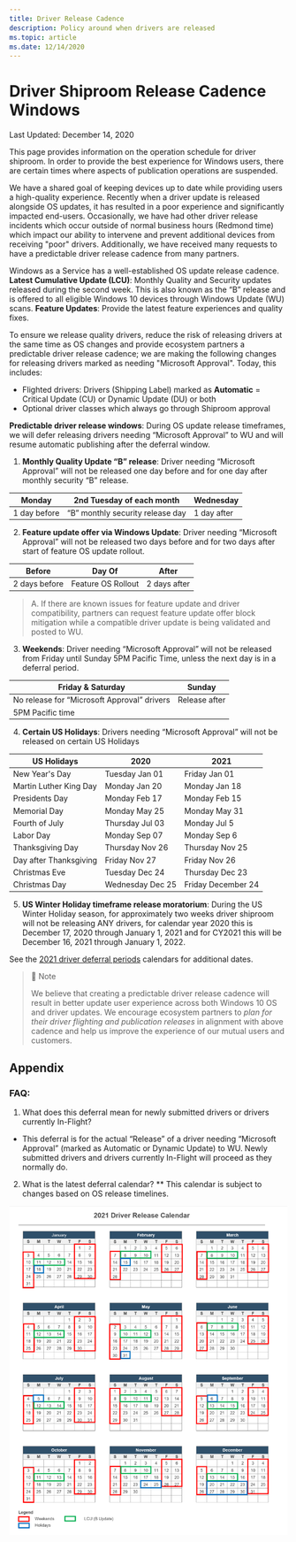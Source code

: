 ```yaml
---
title: Driver Release Cadence
description: Policy around when drivers are released
ms.topic: article
ms.date: 12/14/2020
---
```


# Driver Shiproom Release Cadence Windows
Last Updated: December 14, 2020

This page provides information on the operation schedule for driver shiproom. In order to provide the best experience for Windows users, there are certain times where aspects of publication operations are suspended.

We have a shared goal of keeping devices up to date while providing users a high-quality experience.  Recently when a driver update is released alongside OS updates, it has resulted in a poor experience and significantly impacted end-users. Occasionally, we have had other driver release incidents which occur outside of normal business hours (Redmond time) which impact our ability to intervene and prevent additional devices from receiving "poor" drivers. Additionally, we have received many requests to have a predictable driver release cadence from many partners.

Windows as a Service has a well-established OS update release cadence.
    **Latest Cumulative Update (LCU)**: Monthly Quality and Security updates released during the second week.  This is also known as the “B” release and is offered to all eligible Windows 10 devices through Windows Update (WU) scans.
    **Feature Updates**: Provide the latest feature experiences and quality fixes.

To ensure we release quality drivers, reduce the risk of releasing drivers at the same time as OS changes and provide ecosystem partners a predictable driver release cadence; we are making the following changes for releasing drivers marked as needing "Microsoft Approval". Today, this includes:
* Flighted drivers:  Drivers (Shipping Label) marked as **Automatic** = Critical Update (CU) or Dynamic Update (DU) or both 
* Optional driver classes which always go through Shiproom approval

**Predictable driver release windows**: During OS update release timeframes, we will defer releasing drivers needing “Microsoft Approval” to WU and will resume automatic publishing after the deferral window.

1. **Monthly Quality Update “B” release**: Driver needing “Microsoft Approval” will not be released one day before and for one day after monthly security “B” release. 

|Monday|2nd Tuesday of each month|Wednesday| 
|----|----|----|
|1 day before|“B” monthly security release day|1 day after|

2. **Feature update offer via Windows Update**: Driver needing “Microsoft Approval” will not be released two days before and for two days after start of feature OS update rollout.

|Before | Day Of | After |
|----|----|----|
|2 days before | Feature OS Rollout | 2 days after |

> A. If there are known issues for feature update and driver compatibility, partners can request feature update offer block mitigation while a compatible driver update is being validated and posted to WU.

3. **Weekends**: Driver needing “Microsoft Approval” will not be released from Friday until Sunday 5PM Pacific Time, unless the next day is in a deferral period.

|Friday & Saturday |	Sunday |
|--------|----|
|No release for “Microsoft Approval” drivers | Release after 
5PM Pacific time |

4. **Certain US Holidays**: Drivers needing “Microsoft Approval” will not be released on certain US Holidays

|US Holidays | 2020 |	2021 |
|----|----|----|
|New Year's Day | Tuesday Jan 01 | Friday Jan 01 |
|Martin Luther King Day | Monday Jan 20 | Monday Jan 18 |
|Presidents Day | Monday Feb 17 | Monday Feb 15 |
|Memorial Day | Monday May 25 | Monday May 31 |
|Fourth of July | Thursday Jul 03 | Monday Jul 5 |
|Labor Day | Monday Sep 07 | Monday Sep 6 |
|Thanksgiving Day | Thursday Nov 26 | Thursday Nov 25 |
|Day after Thanksgiving | Friday Nov 27 |  Friday Nov 26 |
|Christmas Eve | Tuesday Dec 24 | Thursday Dec 23 |
|Christmas Day | Wednesday Dec 25 | Friday December 24 |

5. **US Winter Holiday timeframe release moratorium**: During the US Winter Holiday season, for approximately two weeks driver shiproom will not be releasing ANY drivers, for calendar year 2020 this is December 17, 2020 through January 1, 2021 and for CY2021 this will be December 16, 2021 through January 1, 2022. 

See the [2021 driver deferral periods](#calendar) calendars for additional dates. 
 
> 📘 Note
>
> We believe that creating a predictable driver release cadence will result in better update user experience across both Windows 10 OS and driver updates. We encourage ecosystem partners to _plan for their driver flighting and publication releases_ in alignment with above cadence and help us improve the experience of our mutual users and customers. 
 
## Appendix
### FAQ:
1. What does this deferral mean for newly submitted drivers or drivers currently In-Flight?
* This deferral is for the actual “Release” of a driver needing “Microsoft Approval” (marked as Automatic or Dynamic Update) to WU.  Newly submitted drivers and drivers currently In-Flight will proceed as they normally do.  

2. <a id="calendar"></a>What is the latest deferral calendar?
** This calendar is subject to changes based on OS release timelines.
 
![2021 Driver Release Calendar showing excluded dates as described above.](images/2021driverReleaseCalendar.png)
